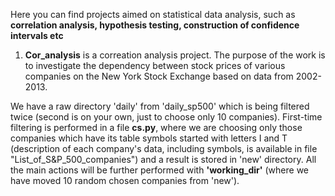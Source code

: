 Here you can find projects aimed on statistical data analysis, such as
__correlation analysis, hypothesis testing, construction of confidence intervals etc__

1. __Cor_analysis__ is a correation analysis project. The purpose of the work is to investigate the dependency between stock prices of various companies on the New York Stock Exchange based on data from 2002-2013.

We have a raw directory 'daily' from 'daily_sp500' which is being filtered twice (second is on your own, just to choose only 10 companies). First-time filtering is performed in a file __cs.py__, where we are choosing only those companies which have its table symbols started with letters I and T (description of each company's data, including symbols, is available in file "List_of_S&P_500_companies") and a result is stored in 'new' directory. All the main actions will be further performed with __'working_dir'__ (where we have moved 10 random chosen companies from 'new'). 
